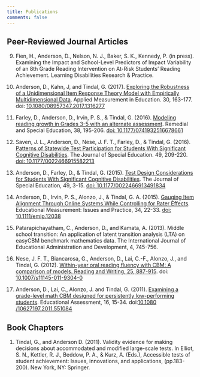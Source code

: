 ```yaml
---
title: Publications
comments: false
---
```


## Peer-Reviewed Journal Articles
9.	Fien, H., Anderson, D., Nelson, N. J., Baker, S. K., Kennedy, P. (in press). Examining the Impact and School-Level Predictors of Impact Variability of an 8th Grade Reading Intervention on At-Risk Students’ Reading Achievement. Learning Disabilities Research & Practice.

8.	Anderson, D., Kahn, J, and Tindal, G. (2017). [Exploring the Robustness of a Unidimensional Item Response Theory Model with Empirically Multidimensional Data](../pubs/AndersonKahnTindal_17.pdf). Applied Measurement in Education. 30, 163-177. doi: [10.1080&#8203;/08957347.2017.1316277](http://www.tandfonline.com/doi/abs/10.1080/08957347.2017.1316277?journalCode=hame20)

7.	Farley, D., Anderson, D., Irvin, P. S.,  & Tindal, G. (2016). [Modeling reading growth in Grades 3-5 with an alternate assessment](../pubs/FarleyAnderson_17.pdf). Remedial and Special Education, 38, 195-206. [doi: 10.1177&#8203;/0741932516678661](http://journals.sagepub.com/doi/full/10.1177/0741932516678661) 

6. 	Saven, J. L., Anderson, D., Nese, J. F. T., Farley, D., & Tindal, G. (2016). [Patterns of Statewide Test Participation for Students With Significant Cognitive Disabilities](../pubs/SavenAnderson2016_JSE.pdf). The Journal of Special Education. 49, 209-220. [doi: 10.1177&#8203;/0022466915582213](http://journals.sagepub.com/doi/abs/10.1177/0022466915582213)

5.	Anderson, D., Farley, D., & Tindal, G. (2015). [Test Design Considerations for Students With Significant Cognitive Disabilities](../pubs/AndersonFarley_JSE2015.pdf). The Journal of Special Education, 49, 3-15. [doi: 10.1177&#8203;/0022466913491834](http://journals.sagepub.com/doi/abs/10.1177/0022466913491834) 

4. 	Anderson, D., Irvin, P. S., Alonzo, J., & Tindal, G. A. (2015). [Gauging Item Alignment Through Online Systems While Controlling for Rater Effects](../pubs/Anderson_emip2015.pdf). Educational Measurement: Issues and Practice, 34, 22-33. [doi: 10.1111/emip.12038](http://onlinelibrary.wiley.com/doi/10.1111/emip.12038/)

3.	Patarapichayatham, C., Anderson, D., and Kamata, A. (2013). Middle school transition: An application of latent transition analysis (LTA) on easyCBM benchmark mathematics data. The International Journal of Educational Administration and Development, 4, 745-756.

2.	Nese, J. F. T., Biancarosa, G., Anderson, D., Lai, C.-F., Alonzo, J., and Tindal, G. (2012). [Within-year oral reading fluency with CBM: A comparison of models. Reading and Writing, 25, 887-915](../pubs/Nese_17.pdf). doi: [10.1007/s11145-011-9304-0](https://link.springer.com/article/10.1007/s11145-011-9304-0)

1.	Anderson, D., Lai, C., Alonzo, J. and Tindal, G. (2011). [Examining a grade-level math CBM designed for persistently low-performing students](../pubs/Anderson_11.pdf). Educational Assessment, 16, 15-34. doi:[10.1080&#8203;/10627197.2011.551084](http://www.tandfonline.com/doi/abs/10.1080/10627197.2011.551084?journalCode=heda20)

## Book Chapters

1.	Tindal, G., and Anderson D. (2011). Validity evidence for making decisions about accommodated and modified large-scale tests. In Elliot, S. N., Kettler, R. J., Beddow, P. A., & Kurz, A. (Eds.), Accessible tests of student achievement: Issues, innovations, and applications, (pp.183-200). New York, NY: Springer.